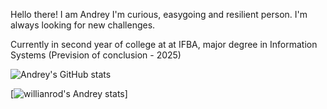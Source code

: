 Hello there! I am Andrey
I'm curious, easygoing and resilient person. I'm always looking for new challenges.

Currently in second year of college at at IFBA, major degree in Information Systems (Prevision of conclusion - 2025)

![Andrey's GitHub stats](https://github-readme-stats.vercel.app/api?username=AndreyMoraess&show_icons=true&theme=radical)

[![willianrod's Andrey stats](https://github-readme-stats.vercel.app/api/AndreyMoraess?username=willianrod)]


	
